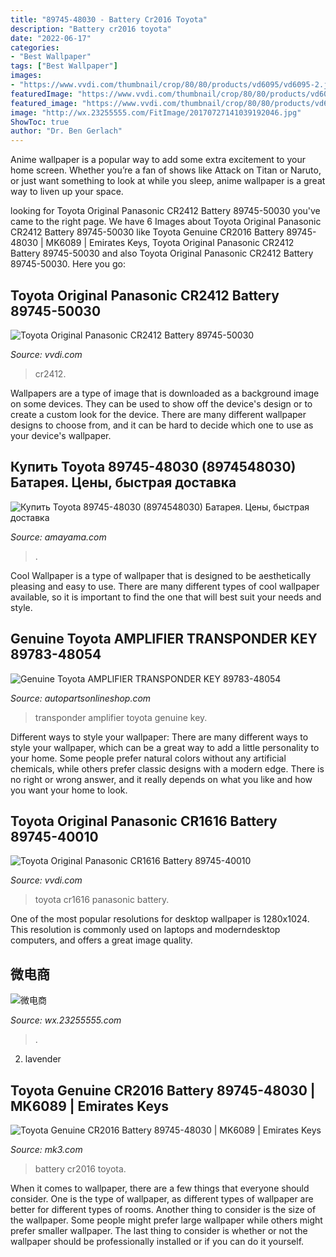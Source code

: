 ```yaml
---
title: "89745-48030 - Battery Cr2016 Toyota"
description: "Battery cr2016 toyota"
date: "2022-06-17"
categories:
- "Best Wallpaper"
tags: ["Best Wallpaper"]
images:
- "https://www.vvdi.com/thumbnail/crop/80/80/products/vd6095/vd6095-2.jpg"
featuredImage: "https://www.vvdi.com/thumbnail/crop/80/80/products/vd6095/vd6095-2.jpg"
featured_image: "https://www.vvdi.com/thumbnail/crop/80/80/products/vd6095/vd6095-2.jpg"
image: "http://wx.23255555.com/FitImage/20170727141039192046.jpg"
ShowToc: true
author: "Dr. Ben Gerlach"
---
```



Anime wallpaper is a popular way to add some extra excitement to your home screen. Whether you’re a fan of shows like Attack on Titan or Naruto, or just want something to look at while you sleep, anime wallpaper is a great way to liven up your space.

	

		
looking for Toyota Original Panasonic CR2412 Battery 89745-50030 you've came to the right page. We have 6 Images about Toyota Original Panasonic CR2412 Battery 89745-50030 like Toyota Genuine CR2016 Battery 89745-48030 | MK6089 | Emirates Keys, Toyota Original Panasonic CR2412 Battery 89745-50030 and also Toyota Original Panasonic CR2412 Battery 89745-50030. Here you go:
		
    
## Toyota Original Panasonic CR2412 Battery 89745-50030

<img loading=lazy src="https://www.vvdi.com/thumbnail/crop/80/80/products/vd6095/vd6095-2.jpg" onerror="this.onerror=null;this.src='https://tse2.mm.bing.net/th?id=OIP.-JWG2zW0qdAqcXYcCwwlPgHaF7&amp;pid=15.1';" alt="Toyota Original Panasonic CR2412 Battery 89745-50030">

_Source: vvdi.com_

>cr2412. 

	

Wallpapers are a type of image that is downloaded as a background image on some devices. They can be used to show off the device's design or to create a custom look for the device. There are many different wallpaper designs to choose from, and it can be hard to decide which one to use as your device's wallpaper.

    
## Купить Toyota 89745-48030 (8974548030) Батарея. Цены, быстрая доставка

<img loading=lazy src="https://static.amayama.com/schemeparts/1563383445571_big.jpg" onerror="this.onerror=null;this.src='https://tse2.mm.bing.net/th?id=OIP.d30_5umzT9vrtQGaIMU5KAHaK1&amp;pid=15.1';" alt="Купить Toyota 89745-48030 (8974548030) Батарея. Цены, быстрая доставка">

_Source: amayama.com_

>. 

	

Cool Wallpaper is a type of wallpaper that is designed to be aesthetically pleasing and easy to use. There are many different types of cool wallpaper available, so it is important to find the one that will best suit your needs and style.

    
## Genuine Toyota AMPLIFIER TRANSPONDER KEY 89783-48054

<img loading=lazy src="http://autopartsonlineshop.com/image/cache/data/89783-48054-500x500.jpg" onerror="this.onerror=null;this.src='https://tse2.mm.bing.net/th?id=OIP.5jqVn71jIGgnaF-AFcvzjwHaHa&amp;pid=15.1';" alt="Genuine Toyota AMPLIFIER TRANSPONDER KEY 89783-48054">

_Source: autopartsonlineshop.com_

>transponder amplifier toyota genuine key. 

	

Different ways to style your wallpaper:
There are many different ways to style your wallpaper, which can be a great way to add a little personality to your home. Some people prefer natural colors without any artificial chemicals, while others prefer classic designs with a modern edge. There is no right or wrong answer, and it really depends on what you like and how you want your home to look.

    
## Toyota Original Panasonic CR1616 Battery 89745-40010

<img loading=lazy src="https://www.vvdi.com/thumbnail/crop/80/80/products/vd6092/vd6092-2.jpg" onerror="this.onerror=null;this.src='https://tse1.mm.bing.net/th?id=OIP.Xwo6oAVGO9_Wm1w98mP3yQHaF7&amp;pid=15.1';" alt="Toyota Original Panasonic CR1616 Battery 89745-40010">

_Source: vvdi.com_

>toyota cr1616 panasonic battery. 

	

One of the most popular resolutions for desktop wallpaper is 1280x1024. This resolution is commonly used on laptops and moderndesktop computers, and offers a great image quality.

    
## 微电商

<img loading=lazy src="http://wx.23255555.com/FitImage/20170727141039192046.jpg" onerror="this.onerror=null;this.src='https://tse4.mm.bing.net/th?id=OIP.J9-hSezJOVFXTvrmT-dmbgHaE6&amp;pid=15.1';" alt="微电商">

_Source: wx.23255555.com_

>. 

	

2. lavender 

    
## Toyota Genuine CR2016 Battery 89745-48030 | MK6089 | Emirates Keys

<img loading=lazy src="https://www.mk3.com/thumbnail/crop/45/45/products/battery/6089.jpg" onerror="this.onerror=null;this.src='https://tse1.mm.bing.net/th?id=OIP.Y9sibT8yuKceh5ciOoBVJQAAAA&amp;pid=15.1';" alt="Toyota Genuine CR2016 Battery 89745-48030 | MK6089 | Emirates Keys">

_Source: mk3.com_

>battery cr2016 toyota. 

	

When it comes to wallpaper, there are a few things that everyone should consider. One is the type of wallpaper, as different types of wallpaper are better for different types of rooms. Another thing to consider is the size of the wallpaper. Some people might prefer large wallpaper while others might prefer smaller wallpaper. The last thing to consider is whether or not the wallpaper should be professionally installed or if you can do it yourself.

